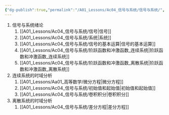 ```yaml
---
{"dg-publish":true,"permalink":"/A01_Lessons/Ac04_信号与系统/信号与系统/","tags":["5_Subject"]}
---
```




1. 信号与系统绪论
	1. [[A01_Lessons/Ac04_信号与系统/信号\|信号]]
	2. [[A01_Lessons/Ac04_信号与系统/系统\|系统]]
	3. [[A01_Lessons/Ac04_信号与系统/信号的基本运算\|信号的基本运算]]
	4. [[A01_Lessons/Ac04_信号与系统/阶跃函数和冲激函数_连续系统\|阶跃函数和冲激函数_连续系统]]
	5. [[A01_Lessons/Ac04_信号与系统/阶跃函数和冲激函数_离散系统\|阶跃函数和冲激函数_离散系统]]
3. 连续系统的时域分析
	1. [[A01_Lessons/Aa01_高等数学/微分方程\|微分方程]]
	2. [[A01_Lessons/Ac04_信号与系统/初始值和起始值\|初始值和起始值]]
	3. [[A01_Lessons/Ac04_信号与系统/卷积积分\|卷积积分]]
4. 离散系统的时域分析
	1. [[A01_Lessons/Ac04_信号与系统/差分方程\|差分方程]]
